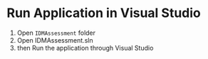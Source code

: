 # Run Application in Visual Studio
1. Open `IDMAssessment` folder
2. Open IDMAssessment.sln
3. then Run the application through Visual Studio
